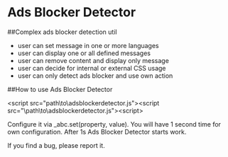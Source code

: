 # Ads Blocker Detector
##Complex ads blocker detection util

- user can set message in one or more languages
- user can display one or all defined messages
- user can remove content and display only message
- user can decide for internal or external CSS usage
- user can only detect ads blocker and use own action

##How to use Ads Blocker Detector

&lt;script src="path\to\adsblockerdetector.js"&gt;&lt;script src="\path\to\adsblockerdetector.js"&gt;&lt;script&gt;

Configure it via _abc.set(property, value).
You will have 1 second time for own configuration. After 1s Ads Blocker Detector starts work.

If you find a bug, please report it.
